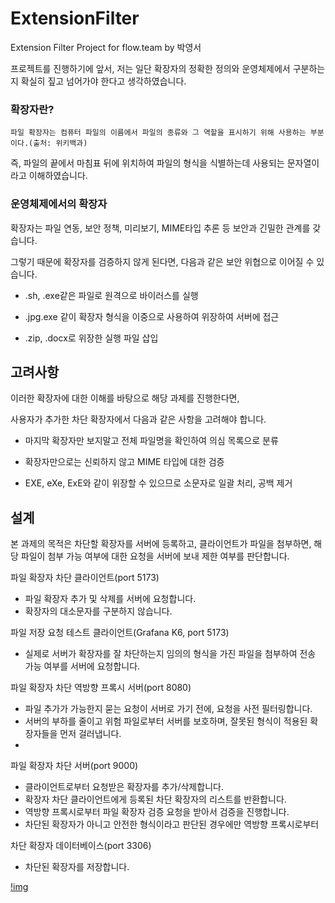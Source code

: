# ExtensionFilter

Extension Filter Project for flow.team by 박영서
 
프로젝트를 진행하기에 앞서, 저는 일단 확장자의 정확한 정의와 운영체제에서 구분하는지 확실히 짚고 넘어가야 한다고 생각하였습니다.

### 확장자란?
    파일 확장자는 컴퓨터 파일의 이름에서 파일의 종류와 그 역할을 표시하기 위해 사용하는 부분이다.(출처: 위키백과)

즉, 파일의 끝에서 마침표 뒤에 위치하여 파일의 형식을 식별하는데 사용되는 문자열이라고 이해하였습니다.

### 운영체제에서의 확장자

확장자는 파일 연동, 보안 정책, 미리보기, MIME타입 추론 등 보안과 긴밀한 관계를 갖습니다.

그렇기 때문에 확장자를 검증하지 않게 된다면, 다음과 같은 보안 위협으로 이어질 수 있습니다.

- .sh, .exe같은 파일로 원격으로 바이러스를 실행

- .jpg.exe 같이 확장자 형식을 이중으로 사용하여 위장하여 서버에 접근

- .zip, .docx로 위장한 실행 파일 삽입

## 고려사항

이러한 확장자에 대한 이해를 바탕으로 해당 과제를 진행한다면,

사용자가 추가한 차단 확장자에서 다음과 같은 사항을 고려해야 합니다.

- 마지막 확장자만 보지말고 전체 파일명을 확인하여 의심 목록으로 분류

- 확장자만으로는 신뢰하지 않고 MIME 타입에 대한 검증

- EXE, eXe, ExE와 같이 위장할 수 있으므로 소문자로 일괄 처리, 공백 제거

## 설계

본 과제의 목적은 차단할 확장자를 서버에 등록하고, 클라이언트가 파일을 첨부하면, 해당 파일이 첨부 가능 여부에 대한 요청을 서버에 보내 제한 여부를 판단합니다.

파일 확장자 차단 클라이언트(port 5173)
- 파일 확장자 추가 및 삭제를 서버에 요청합니다.
- 확장자의 대소문자를 구분하지 않습니다.

파일 저장 요청 테스트 클라이언트(Grafana K6, port 5173)
- 실제로 서버가 확장자를 잘 차단하는지 임의의 형식을 가진 파일을 첨부하여 전송 가능 여부를 서버에 요청합니다.

파일 확장자 차단 역방향 프록시 서버(port 8080)
- 파일 추가가 가능한지 묻는 요청이 서버로 가기 전에, 요청을 사전 필터링합니다.
- 서버의 부하를 줄이고 위험 파일로부터 서버를 보호하며, 잘못된 형식이 적용된 확장자들을 먼저 걸러냅니다.
- 

파일 확장자 차단 서버(port 9000)
- 클라이언트로부터 요청받은 확장자를 추가/삭제합니다. 
- 확장자 차단 클라이언트에게 등록된 차단 확장자의 리스트를 반환합니다.
- 역방향 프록시로부터 파일 확장자 검증 요청을 받아서 검증을 진행합니다.
- 차단된 확장자가 아니고 안전한 형식이라고 판단된 경우에만 역방향 프록시로부터 

차단 확장자 데이터베이스(port 3306)
- 차단된 확장자를 저장합니다.

[!img](이미지주소)
